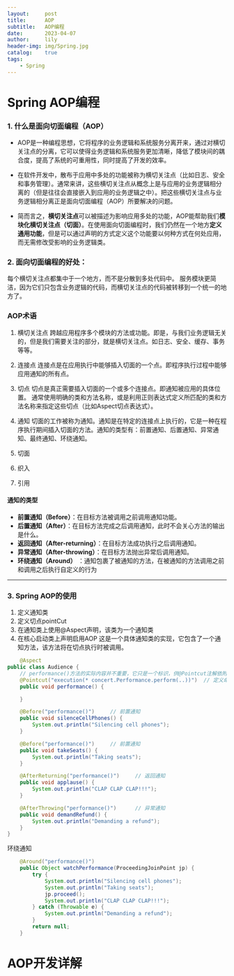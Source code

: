 ```yaml
---
layout:     post
title:      AOP
subtitle:   AOP编程
date:       2023-04-07
author:     lily
header-img: img/Spring.jpg
catalog:    true
tags:
    - Spring
---
```


# Spring AOP编程
### 1. 什么是面向切面编程（AOP）
* AOP是一种编程思想，它将程序的业务逻辑和系统服务分离开来，通过对横切关注点的分离，它可以使得业务逻辑和系统服务更加清晰，降低了模块间的耦合度，提高了系统的可重用性，同时提高了开发的效率。  
  
* 在软件开发中，散布于应用中多处的功能被称为横切关注点（比如日志、安全和事务管理）。通常来讲，这些横切关注点从概念上是与应用的业务逻辑相分离的（但是往往会直接嵌入到应用的业务逻辑之中）。把这些横切关注点与业务逻辑相分离正是面向切面编程（AOP）所要解决的问题。  

* 简而言之，**横切关注点**可以被描述为影响应用多处的功能，AOP能帮助我们**模块化横切关注点（切面）**。在使用面向切面编程时，我们仍然在一个地方**定义通用功能**，但是可以通过声明的方式定义这个功能要以何种方式在何处应用，而无需修改受影响的业务逻辑类。

### 2. 面向切面编程的好处：
每个横切关注点都集中于一个地方，而不是分散到多处代码中。
服务模块更简洁，因为它们只包含业务逻辑的代码，而横切关注点的代码被转移到一个统一的地方了。

### AOP术语
1. 横切关注点
跨越应用程序多个模块的方法或功能。即是，与我们业务逻辑无关的，但是我们需要关注的部分，就是横切关注点。如日志、安全、缓存、事务等等。

2. 连接点
连接点是在应用执行中能够插入切面的一个点。即程序执行过程中能够应用通知的所有点。

3. 切点
切点是真正需要插入切面的一个或多个连接点。即通知被应用的具体位置。
通常使用明确的类和方法名称，或是利用正则表达式定义所匹配的类和方法名称来指定这些切点（比如Aspect切点表达式）。

4. 通知
切面的工作被称为通知。通知是在特定的连接点上执行的，它是一种在程序执行期间插入切面的方法。通知的类型有：前置通知、后置通知、异常通知、最终通知、环绕通知。

5. 切面
6. 织入
7. 引用
#### 通知的类型
* **前置通知（Before）**：在目标方法被调用之前调用通知功能。
* **后置通知（After）**：在目标方法完成之后调用通知，此时不会关心方法的输出是什么。
* **返回通知（After-returning）**：在目标方法成功执行之后调用通知。
* **异常通知（After-throwing）**：在目标方法抛出异常后调用通知。
* **环绕通知（Around）** ：通知包裹了被通知的方法，在被通知的方法调用之前和调用之后执行自定义的行为

---
### 3. Spring AOP的使用
1. 定义通知类
2. 定义切点pointCut
3. 在通知类上使用@Aspect声明，该类为一个通知类
4. 在核心启动类上声明启用AOP
这是一个具体通知类的实现，它包含了一个通知方法，该方法将在切点执行时被调用。  
```java
    @Aspect
public class Audience {
    // performance()方法的实际内容并不重要，它只是一个标识，供@Pointcut注解依附
    @Pointcut("execution(* concert.Performance.perform(..))")  // 定义命名的切点
    public void performance() {

    }

    @Before("performance()")     // 前置通知
    public void silenceCellPhones() {
        System.out.println("Silencing cell phones");
    }

    @Before("performance()")     // 前置通知
    public void takeSeats() {
        System.out.println("Taking seats");
    }

    @AfterReturning("performance()")     // 返回通知
    public void applause() {
        System.out.println("CLAP CLAP CLAP!!!");
    }

    @AfterThrowing("performance()")      // 异常通知
    public void demandRefund() {
        System.out.println("Demanding a refund");
    }
}
```

环绕通知
```java
    @Around("performance()")
    public Object watchPerformance(ProceedingJoinPoint jp) {
        try {
            System.out.println("Silencing cell phones");
            System.out.println("Taking seats");
            jp.proceed();
            System.out.println("CLAP CLAP CLAP!!!");
        } catch (Throwable e) {
            System.out.println("Demanding a refund");
        }
        return null;
    }
```

# AOP开发详解
